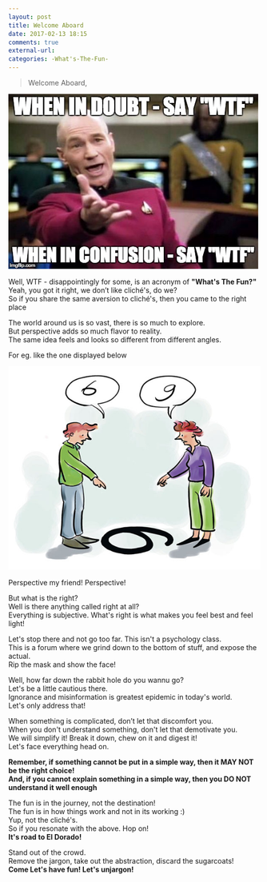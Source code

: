 ```yaml
---
layout: post
title: Welcome Aboard
date: 2017-02-13 18:15
comments: true
external-url:
categories: -What's-The-Fun-
---
```


> Welcome Aboard,

<img class="img-responsive" src="/assets/WhenInDoubt.jpg">

Well, WTF - disappointingly for some, is an acronym of <b>"What's The Fun?"</b><br>
Yeah, you got it right, we don’t like cliché's, do we?<br>
So if you share the same aversion to cliché's, then you came to the right place<br>

The world around us is so vast, there is so much to explore.<br>
But perspective adds so much flavor to reality.<br>
The same idea feels and looks so different from different angles.<br>

For eg. like the one displayed below

![Perspective](/assets/6-9-perspective.jpg)

Perspective my friend! Perspective!

But what is the right?<br>
Well is there anything called right at all?<br>
Everything is subjective. What's right is what makes you feel best and feel light!

Let's stop there and not go too far. This isn't a psychology class.<br>
This is a forum where we grind down to the bottom of stuff, and expose the actual.<br>
Rip the mask and show the face!<br>

Well, how far down the rabbit hole do you wannu go?<br>
Let's be a little cautious there.<br>
Ignorance and misinformation is greatest epidemic in today's world.<br>
Let's only address that!<br>

When something is complicated, don’t let that discomfort you.<br>
When you don't understand something, don't let that demotivate you.<br>
We will simplify it! Break it down, chew on it and digest it!<br>
Let's face everything head on.<br>

<b>Remember, if something cannot be put in a simple way, then it MAY NOT be the right choice!<br>
And, if you cannot explain something in a simple way, then you DO NOT understand it well enough<br></b>

The fun is in the journey, not the destination!<br>
The fun is in how things work and not in its working :)<br>
Yup, not the cliché's.<br>
So if you resonate with the above. Hop on!<br>
<b>It's road to El Dorado!</b><br>

Stand out of the crowd.<br>
Remove the jargon, take out the abstraction, discard the sugarcoats!<br>
<b>Come Let's have fun! Let's unjargon!</b>
